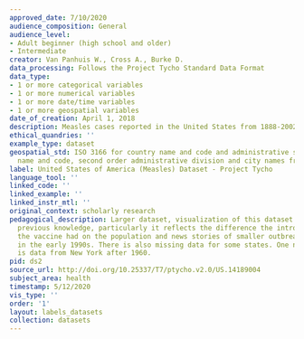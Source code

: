 ```yaml
---
approved_date: 7/10/2020
audience_composition: General
audience_level:
- Adult beginner (high school and older)
- Intermediate
creator: Van Panhuis W., Cross A., Burke D.
data_processing: Follows the Project Tycho Standard Data Format
data_type:
- 1 or more categorical variables
- 1 or more numerical variables
- 1 or more date/time variables
- 1 or more geospatial variables
date_of_creation: April 1, 2018
description: Measles cases reported in the United States from 1888-2002.
ethical_quandries: ''
example_type: dataset
geospatial_std: ISO 3166 for country name and code and administrative subdivision
  name and code, second order administrative division and city names from Geonames
label: United States of America (Measles) Dataset - Project Tycho
language_tool: ''
linked_code: ''
linked_example: ''
linked_instr_mtl: ''
original_context: scholarly research
pedagogical_description: Larger dataset, visualization of this dataset can reinforce
  previous knowledge, particularly it reflects the difference the introduction of
  the vaccine had on the population and news stories of smaller outbreaks happening
  in the early 1990s. There is also missing data for some states. One noticeable omission
  is data from New York after 1960.
pid: ds2
source_url: http://doi.org/10.25337/T7/ptycho.v2.0/US.14189004
subject_area: health
timestamp: 5/12/2020
vis_type: ''
order: '1'
layout: labels_datasets
collection: datasets
---
```

